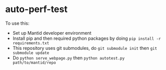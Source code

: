 # auto-perf-test

To use this:
- Set up Mantid developer environment
- Install pip and then required python packages by doing `pip install -r requirements.txt`
- This repository uses git submodules, do `git submodule init` then `git submodule update`
- Do `python serve_webpage.py` then `python autotest.py path/to/mantid/repo`
